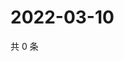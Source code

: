 # 2022-03-10

共 0 条

<!-- BEGIN WEIBO -->
<!-- 最后更新时间 Thu Mar 10 2022 02:17:38 GMT+0800 (China Standard Time) -->

<!-- END WEIBO -->
